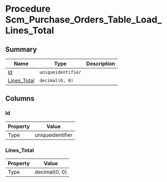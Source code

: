 # Procedure Scm_Purchase_Orders_Table_Load_Lines_Total


## Summary

| Name | Type | Description |
| - | - | --- |
|[Id](#id)|`uniqueidentifier` ||
|[Lines_Total](#lines_total)|`decimal(0, 0)` ||

## Columns

### Id

| Property | Value |
| - | - |
|Type|uniqueidentifier|

### Lines_Total

| Property | Value |
| - | - |
|Type|decimal(0, 0)|


